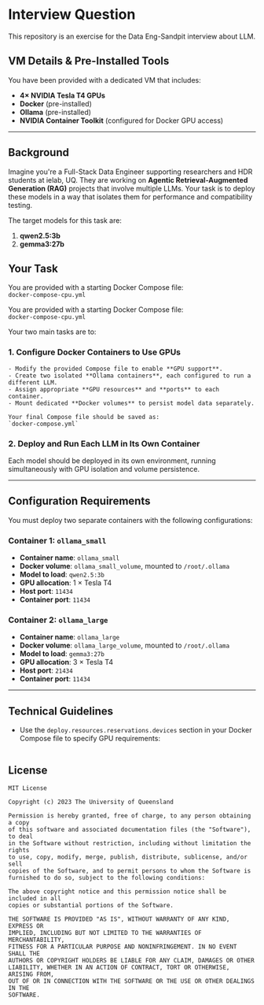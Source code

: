 # Interview Question

This repository is an exercise for the Data Eng-Sandpit interview about LLM.

## VM Details & Pre-Installed Tools

You have been provided with a dedicated VM that includes:

- **4× NVIDIA Tesla T4 GPUs**
- **Docker** (pre-installed)
- **Ollama** (pre-installed)
- **NVIDIA Container Toolkit** (configured for Docker GPU access)

---

## Background

Imagine you're a Full-Stack Data Engineer supporting researchers and HDR students at ielab, UQ. They are working on **Agentic Retrieval-Augmented Generation (RAG)** projects that involve multiple LLMs. Your task is to deploy these models in a way that isolates them for performance and compatibility testing.

The target models for this task are:

1. **qwen2.5:3b**
2. **gemma3:27b**


## Your Task

You are provided with a starting Docker Compose file:  
`docker-compose-cpu.yml`

You are provided with a starting Docker Compose file:  
`docker-compose-cpu.yml`

Your two main tasks are to:

### 1. Configure Docker Containers to Use GPUs

    - Modify the provided Compose file to enable **GPU support**.
    - Create two isolated **Ollama containers**, each configured to run a different LLM.
    - Assign appropriate **GPU resources** and **ports** to each container.
    - Mount dedicated **Docker volumes** to persist model data separately.

    Your final Compose file should be saved as: 
    `docker-compose.yml`
### 2. Deploy and Run Each LLM in Its Own Container

Each model should be deployed in its own environment, running simultaneously with GPU isolation and volume persistence.

---

## Configuration Requirements

You must deploy two separate containers with the following configurations:

### Container 1: `ollama_small`

- **Container name**: `ollama_small`
- **Docker volume**: `ollama_small_volume`, mounted to `/root/.ollama`
- **Model to load**: `qwen2.5:3b`
- **GPU allocation**: 1 × Tesla T4
- **Host port**: `11434`
- **Container port**: `11434`

### Container 2: `ollama_large`

- **Container name**: `ollama_large`
- **Docker volume**: `ollama_large_volume`, mounted to `/root/.ollama`
- **Model to load**: `gemma3:27b`
- **GPU allocation**: 3 × Tesla T4
- **Host port**: `21434`
- **Container port**: `11434`

---

## Technical Guidelines

- Use the `deploy.resources.reservations.devices` section in your Docker Compose file to specify GPU requirements:
  ```yaml

## License 

```
MIT License

Copyright (c) 2023 The University of Queensland

Permission is hereby granted, free of charge, to any person obtaining a copy
of this software and associated documentation files (the "Software"), to deal
in the Software without restriction, including without limitation the rights
to use, copy, modify, merge, publish, distribute, sublicense, and/or sell
copies of the Software, and to permit persons to whom the Software is
furnished to do so, subject to the following conditions:

The above copyright notice and this permission notice shall be included in all
copies or substantial portions of the Software.

THE SOFTWARE IS PROVIDED "AS IS", WITHOUT WARRANTY OF ANY KIND, EXPRESS OR
IMPLIED, INCLUDING BUT NOT LIMITED TO THE WARRANTIES OF MERCHANTABILITY,
FITNESS FOR A PARTICULAR PURPOSE AND NONINFRINGEMENT. IN NO EVENT SHALL THE
AUTHORS OR COPYRIGHT HOLDERS BE LIABLE FOR ANY CLAIM, DAMAGES OR OTHER
LIABILITY, WHETHER IN AN ACTION OF CONTRACT, TORT OR OTHERWISE, ARISING FROM,
OUT OF OR IN CONNECTION WITH THE SOFTWARE OR THE USE OR OTHER DEALINGS IN THE
SOFTWARE.
```